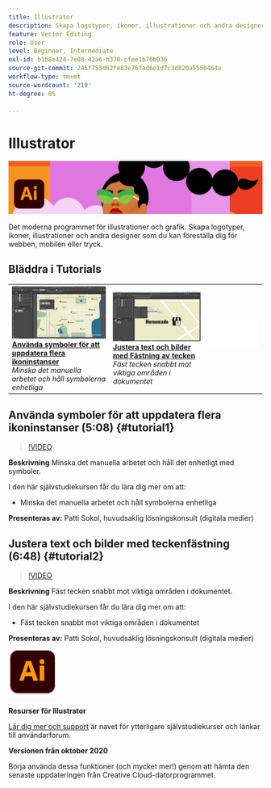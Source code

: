 ```yaml
---
title: Illustrator
description: Skapa logotyper, ikoner, illustrationer och andra designer som du kan föreställa dig för webben, mobilen eller tryck
feature: Vector Editing
role: User
level: Beginner, Intermediate
exl-id: b1b8e424-7e08-42a6-b370-cfee1b76b036
source-git-commit: 245f753d62fe83e76fad6e1d7c3d820a5550464a
workflow-type: tm+mt
source-wordcount: '219'
ht-degree: 0%

---
```


# Illustrator

![Bild för självstudiekurs](../assets/Illustrator.jpg)

Det moderna programmet för illustrationer och grafik. Skapa logotyper, ikoner, illustrationer och andra designer som du kan föreställa dig för webben, mobilen eller tryck.

## Bläddra i Tutorials

<table style="table-layout:fixed">
<tr>
 <td>
   <a href="illustrator.md#tutorial1">
      <img alt="Använda symboler för att uppdatera flera ikoninstanser" src="../assets/Illustrator_symbols_sokol_thumbnail.jpg" />
   </a>
    <div>
   <a href="illustrator.md#tutorial1"><strong>Använda symboler för att uppdatera flera ikoninstanser</strong></a>
    </div>
    <em>Minska det manuella arbetet och håll symbolerna enhetliga</em>
    <br>
  </td>
  <td>
    <a href="illustrator.md#tutorial2">
        <img alt="Justera text och bilder med Fästning av tecken" src="../assets/illustrator_glyphAlign_sokol_thumbnail.jpg" />
    </a>
    <div>
    <a href="illustrator.md#tutorial2"><strong>Justera text och bilder med Fästning av tecken</strong></a>
    </div>
    <em>Fäst tecken snabbt mot viktiga områden i dokumentet</em>
    <br>
  </td>
  <td>
    <img alt="Avgränsare" src="../assets/Whitespacer.png" />
    <div>
    <br>
  </td>
</tr>
</table>

## Använda symboler för att uppdatera flera ikoninstanser (5:08) {#tutorial1}

>[!VIDEO](https://video.tv.adobe.com/v/326816?hidetitle=true)

**Beskrivning**
Minska det manuella arbetet och håll det enhetligt med symboler.

I den här självstudiekursen får du lära dig mer om att:
* Minska det manuella arbetet och håll symbolerna enhetliga

**Presenteras av:**
Patti Sokol, huvudsaklig lösningskonsult (digitala medier)

## Justera text och bilder med teckenfästning (6:48) {#tutorial2}

>[!VIDEO](https://video.tv.adobe.com/v/326817?hidetitle=true)

**Beskrivning**
Fäst tecken snabbt mot viktiga områden i dokumentet.

I den här självstudiekursen får du lära dig mer om att:
* Fäst tecken snabbt mot viktiga områden i dokumentet

**Presenteras av:**
Patti Sokol, huvudsaklig lösningskonsult (digitala medier)

![Illustrator-logotyp](../assets/ai_appicon_96.png)

**Resurser för Illustrator**

[Lär dig mer och support](https://helpx.adobe.com/support/illustrator.html) är navet för ytterligare självstudiekurser och länkar till användarforum.

**Versionen från oktober 2020**

Börja använda dessa funktioner (och mycket mer!) genom att hämta den senaste uppdateringen från Creative Cloud-datorprogrammet.
